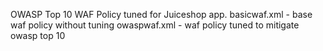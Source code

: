 OWASP Top 10 WAF Policy tuned for Juiceshop app.
basicwaf.xml - base waf policy without tuning
owaspwaf.xml - waf policy tuned to mitigate owasp top 10
